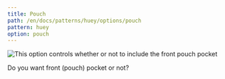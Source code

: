```yaml
---
title: Pouch
path: /en/docs/patterns/huey/options/pouch
pattern: huey
option: pouch
---
```


![This option controls whether or not to include the front pouch pocket](/img/patterns/huey/options/pouch.png)

Do you want front (pouch) pocket or not?
